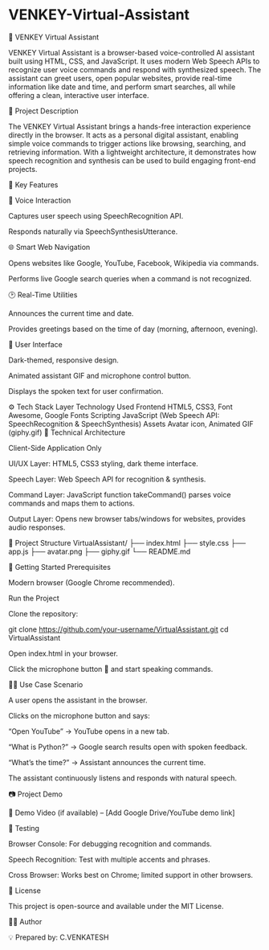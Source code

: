 # VENKEY-Virtual-Assistant

🎤 VENKEY Virtual Assistant

VENKEY Virtual Assistant is a browser-based voice-controlled AI assistant built using HTML, CSS, and JavaScript. It uses modern Web Speech APIs to recognize user voice commands and respond with synthesized speech. The assistant can greet users, open popular websites, provide real-time information like date and time, and perform smart searches, all while offering a clean, interactive user interface.

📝 Project Description

The VENKEY Virtual Assistant brings a hands-free interaction experience directly in the browser. It acts as a personal digital assistant, enabling simple voice commands to trigger actions like browsing, searching, and retrieving information. With a lightweight architecture, it demonstrates how speech recognition and synthesis can be used to build engaging front-end projects.

🔑 Key Features

👤 Voice Interaction

Captures user speech using SpeechRecognition API.

Responds naturally via SpeechSynthesisUtterance.

🌐 Smart Web Navigation

Opens websites like Google, YouTube, Facebook, Wikipedia via commands.

Performs live Google search queries when a command is not recognized.

🕑 Real-Time Utilities

Announces the current time and date.

Provides greetings based on the time of day (morning, afternoon, evening).

🎨 User Interface

Dark-themed, responsive design.

Animated assistant GIF and microphone control button.

Displays the spoken text for user confirmation.

⚙ Tech Stack
Layer	Technology Used
Frontend	HTML5, CSS3, Font Awesome, Google Fonts
Scripting	JavaScript (Web Speech API: SpeechRecognition & SpeechSynthesis)
Assets	Avatar icon, Animated GIF (giphy.gif)
🧱 Technical Architecture

Client-Side Application Only

UI/UX Layer: HTML5, CSS3 styling, dark theme interface.

Speech Layer: Web Speech API for recognition & synthesis.

Command Layer: JavaScript function takeCommand() parses voice commands and maps them to actions.

Output Layer: Opens new browser tabs/windows for websites, provides audio responses.

📂 Project Structure
VirtualAssistant/
├── index.html
├── style.css
├── app.js
├── avatar.png
├── giphy.gif
└── README.md

🚀 Getting Started
Prerequisites

Modern browser (Google Chrome recommended).

Run the Project

Clone the repository:

git clone https://github.com/your-username/VirtualAssistant.git
cd VirtualAssistant


Open index.html in your browser.

Click the microphone button 🎤 and start speaking commands.

👨‍💼 Use Case Scenario

A user opens the assistant in the browser.

Clicks on the microphone button and says:

“Open YouTube” → YouTube opens in a new tab.

“What is Python?” → Google search results open with spoken feedback.

“What’s the time?” → Assistant announces the current time.

The assistant continuously listens and responds with natural speech.

📷 Project Demo

🎥 Demo Video (if available) – [Add Google Drive/YouTube demo link]

🧪 Testing

Browser Console: For debugging recognition and commands.

Speech Recognition: Test with multiple accents and phrases.

Cross Browser: Works best on Chrome; limited support in other browsers.

📌 License

This project is open-source and available under the MIT License.

👨‍💻 Author

💡 Prepared by: C.VENKATESH
